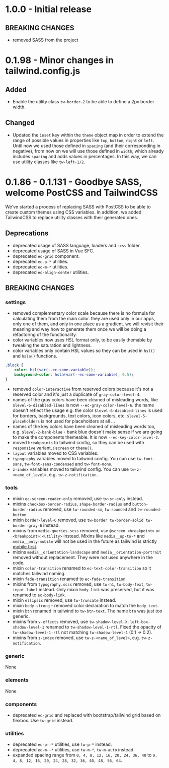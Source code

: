 # 1.0.0 - Initial release

## BREAKING CHANGES

* removed SASS from the project

# 0.1.98 - Minor changes in tailwind.config.js

## Added

* Enable the utility class `tw-border-2` to be able to define a 2px border width.

## Changed

* Updated the `inset` key within the `theme` object map in order to extend the range of possible values in properties like `top`, `bottom`, `right` or `left`. Until now we used those defined in `spacing` (and their corresponding in negative), from now on we will use those defined in `width`, which already includes `spacing` and adds values in percentages. In this way, we can use utility classes like `tw-left-1/2`.

# 0.1.86 - 0.1.131 - Goodbye SASS, welcome PostCSS and TailwindCSS

We've started a process of replacing SASS with PostCSS to be able to create custom themes using CSS variables.
In addition, we added TailwindCSS to replace utility classes with their generated ones.

## Deprecations

* deprecated usage of SASS language, loaders and `scss` folder.
* deprecated usage of SASS in Vue SFC.
* deprecated `ec-grid` component.
* deprecated `ec-p-*` utilities.
* deprecated `ec-m-*` utilities.
* deprecated `ec-align-center` utilities.

## BREAKING CHANGES

### settings

* removed complementary color scale because there is no formula for calculating them from the main color.
they are used only in our apps, only one of them, and only in one place as a gradient. we will revisit their
meaning and way how to generate them once we will be doing a refactoring of the functionality.
* color variables now uses HSL format only, to be easily themable by tweaking the saturation and lightness.
* color variables only contain HSL values so they can be used in `hsl()` and `hsla()` functions.

```css
.block {
    color: hsl(var(--ec-some-variable));
    background-color: hsla(var(--ec-some-variable), 0.5);
}
```

* removed `color-interactive` from reserved colors because it's not a reserved color and it's just a duplicate of `gray-color-level-4`.
* names of the gray colors have been cleaned of misleading words, like `$level-6-disabled-lines` is now `--ec-gray-color-level-6`.
the name doesn't reflect the usage e.g. the color `$level-6-disabled-lines` is used for borders, backgrounds, text colors, icon colors, etc. `$level-5-placeholders` is not used for placeholders at all ...
* names of the key colors have been cleaned of misleading words too, e.g. `$level-2-bank-blue` - bank blue doesn't make sense if we are going to make the components themeable. It is now `--ec-key-color-level-2`.
* moved `breakpoints` to tailwind config, so they can be used with `responsive` variant, `@screen` or `theme()`.
* `layout` variables moved to CSS variables.
* `typography` variables moved to tailwind config. You can use `tw-font-sans`, `tw-font-sans-condensed` and `tw-font-mono`.
* `z-index` variables moved to tailwind config. You can use `tw-z-<name_of_level>`, e.g. `tw-z-notification`.

### tools

* mixin `ec-screen-reader-only` removed, use `tw-sr-only` instead.
* mixins `checkbox-border-radius`, `shape-border-radius` and `button-border-radius` removed, use `tw-rounded-sm`, `tw-rounded` and `tw-rounded-button`.
* mixin `border-level-6` removed, use `tw-border tw-border-solid tw-border-gray-6` instead.
* mixins from `media-queries.scss` removed, use `@screen <breakpoint>` or `<breakpoint>:<utility>` instead.
Mixins like `media__up-to-*` and `media__only-mobile` will not be used in the future as tailwind is strictly
[mobile first](https://tailwindcss.com/docs/responsive-design/#mobile-first).
* mixins `media__orientation-landscape` and `media__orientation-portrait` removed without replacement. They were not used anywhere in the code.
* mixin `color-transition` renamed to `ec-text-color-transition` so it matches tailwind naming.
* mixin `fade-transition` renamed to `ec-fade-transition`.
* mixins from `typography.scss` removed, use `tw-h1`, `tw-body-text`, `tw-input-label` instead.
Only mixin `body-link` was preserved, but it was renamed to `ec-body-link`.
* mixin `ellipsis` removed, use `tw-truncate` instead.
* mixin `body-strong` - removed color declaration to match the `body-text`.
* mixin `btn` renamed in tailwind to `tw-btn-text`. The name `btn` was just too generic.
* mixins from `v-effects` removed, use `tw-shadow-level-X`. `left-box-shadow-level-1` renamed to `tw-shadow-level-1-rtl`. Fixed the opacity of `tw-shadow-level-1-rtl` not matching `tw-shadow-level-1` (0.1 -> 0.2).
* mixins from `z-index` removed, use `tw-z-<name_of_level>`, e.g. `tw-z-notification`.

### generic

None

### elements

None

### components

* deprecated `ec-grid` and replaced with bootstrap/tailwind grid based on flexbox. Use `tw-grid` instead.

### utilities

* deprecated `ec-p--*` utilities, use `tw-p-*` instead.
* deprecated `ec-m--*` utilities, use `tw-m-*`, `tw-m-auto` instead.
* expanded spacing range from `0, 4, 8, 12, 16, 20, 24, 36, 40` to `0, 4, 8, 12, 16, 20, 24, 28, 32, 36, 40, 48, 56, 64`.

